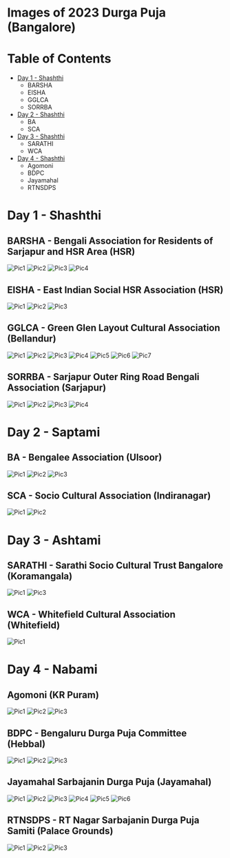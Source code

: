 # Images of 2023 Durga Puja (Bangalore)

# Table of Contents
- [Day 1 - Shashthi](#Day-1---Shashthi)
  - BARSHA
  - EISHA
  - GGLCA
  - SORRBA
- [Day 2 - Shashthi](#Day-2---Saptami)
  - BA
  - SCA
- [Day 3 - Shashthi](#Day-3---Ashtami)
  - SARATHI
  - WCA
- [Day 4 - Shashthi](#Day-4---Nabami)
  - Agomoni
  - BDPC
  - Jayamahal
  - RTNSDPS


# Day 1 - Shashthi
## BARSHA - Bengali Association for Residents of Sarjapur and HSR Area (HSR)
![Pic1](https://github.com/GauravRoy48/durga-puja/blob/main/2023/Bangalore%20Pujo%20-%202023/Day%201%20-%20Shashthi/BARSHA%20-%20Bengali%20Association%20for%20Residents%20of%20Sarjapur%20and%20HSR%20Area/1698217684285.jpg?raw=true)
![Pic2](https://github.com/GauravRoy48/durga-puja/blob/main/2023/Bangalore%20Pujo%20-%202023/Day%201%20-%20Shashthi/BARSHA%20-%20Bengali%20Association%20for%20Residents%20of%20Sarjapur%20and%20HSR%20Area/1698217684316.jpg?raw=true)
![Pic3](https://github.com/GauravRoy48/durga-puja/blob/main/2023/Bangalore%20Pujo%20-%202023/Day%201%20-%20Shashthi/BARSHA%20-%20Bengali%20Association%20for%20Residents%20of%20Sarjapur%20and%20HSR%20Area/1698217684362.jpg?raw=true)
![Pic4](https://github.com/GauravRoy48/durga-puja/blob/main/2023/Bangalore%20Pujo%20-%202023/Day%201%20-%20Shashthi/BARSHA%20-%20Bengali%20Association%20for%20Residents%20of%20Sarjapur%20and%20HSR%20Area/1698217684344.jpg?raw=true)

## EISHA - East Indian Social HSR Association (HSR)
![Pic1](https://github.com/GauravRoy48/durga-puja/blob/main/2023/Bangalore%20Pujo%20-%202023/Day%201%20-%20Shashthi/EISHA%20-%20East%20Indian%20Social%20HSR%20Association/1698217666434.jpg?raw=true)
![Pic2](https://github.com/GauravRoy48/durga-puja/blob/main/2023/Bangalore%20Pujo%20-%202023/Day%201%20-%20Shashthi/EISHA%20-%20East%20Indian%20Social%20HSR%20Association/1698217666464.jpg?raw=true)
![Pic3](https://github.com/GauravRoy48/durga-puja/blob/main/2023/Bangalore%20Pujo%20-%202023/Day%201%20-%20Shashthi/EISHA%20-%20East%20Indian%20Social%20HSR%20Association/1698217666492.jpg?raw=true)

## GGLCA - Green Glen Layout Cultural Association (Bellandur)
![Pic1](https://github.com/GauravRoy48/durga-puja/blob/main/2023/Bangalore%20Pujo%20-%202023/Day%201%20-%20Shashthi/GGLCA%20-%20Green%20Glen%20Layout%20Cultural%20Association/1698217797940.jpg?raw=true)
![Pic2](https://github.com/GauravRoy48/durga-puja/blob/main/2023/Bangalore%20Pujo%20-%202023/Day%201%20-%20Shashthi/GGLCA%20-%20Green%20Glen%20Layout%20Cultural%20Association/1698217797992.jpg?raw=true)
![Pic3](https://github.com/GauravRoy48/durga-puja/blob/main/2023/Bangalore%20Pujo%20-%202023/Day%201%20-%20Shashthi/GGLCA%20-%20Green%20Glen%20Layout%20Cultural%20Association/1698217797966.jpg?raw=true)
![Pic4](https://github.com/GauravRoy48/durga-puja/blob/main/2023/Bangalore%20Pujo%20-%202023/Day%201%20-%20Shashthi/GGLCA%20-%20Green%20Glen%20Layout%20Cultural%20Association/1698217798010.jpg?raw=true)
![Pic5](https://github.com/GauravRoy48/durga-puja/blob/main/2023/Bangalore%20Pujo%20-%202023/Day%201%20-%20Shashthi/GGLCA%20-%20Green%20Glen%20Layout%20Cultural%20Association/1698217798024.jpg?raw=true)
![Pic6](https://github.com/GauravRoy48/durga-puja/blob/main/2023/Bangalore%20Pujo%20-%202023/Day%201%20-%20Shashthi/GGLCA%20-%20Green%20Glen%20Layout%20Cultural%20Association/1698217798039.jpg?raw=true)
![Pic7](https://github.com/GauravRoy48/durga-puja/blob/main/2023/Bangalore%20Pujo%20-%202023/Day%201%20-%20Shashthi/GGLCA%20-%20Green%20Glen%20Layout%20Cultural%20Association/1698217798057.jpg?raw=true)

## SORRBA - Sarjapur Outer Ring Road Bengali Association (Sarjapur)
![Pic1](https://github.com/GauravRoy48/durga-puja/blob/main/2023/Bangalore%20Pujo%20-%202023/Day%201%20-%20Shashthi/SORRBA%20-%20Sarjapur%20Outer%20Ring%20Road%20Bengali%20Association/1698217704249.jpg?raw=true)
![Pic2](https://github.com/GauravRoy48/durga-puja/blob/main/2023/Bangalore%20Pujo%20-%202023/Day%201%20-%20Shashthi/SORRBA%20-%20Sarjapur%20Outer%20Ring%20Road%20Bengali%20Association/1698217704276.jpg?raw=true)
![Pic3](https://github.com/GauravRoy48/durga-puja/blob/main/2023/Bangalore%20Pujo%20-%202023/Day%201%20-%20Shashthi/SORRBA%20-%20Sarjapur%20Outer%20Ring%20Road%20Bengali%20Association/1698217704300.jpg?raw=true)
![Pic4](https://github.com/GauravRoy48/durga-puja/blob/main/2023/Bangalore%20Pujo%20-%202023/Day%201%20-%20Shashthi/SORRBA%20-%20Sarjapur%20Outer%20Ring%20Road%20Bengali%20Association/1698217704321.jpg?raw=true)

# Day 2 - Saptami
## BA - Bengalee Association (Ulsoor)
![Pic1](https://github.com/GauravRoy48/durga-puja/blob/main/2023/Bangalore%20Pujo%20-%202023/Day%202%20-%20Saptami/BA%20-%20Bengalee%20Association/1698217632115.jpg?raw=true)
![Pic2](https://github.com/GauravRoy48/durga-puja/blob/main/2023/Bangalore%20Pujo%20-%202023/Day%202%20-%20Saptami/BA%20-%20Bengalee%20Association/1698217632132.jpg?raw=true)
![Pic3](https://github.com/GauravRoy48/durga-puja/blob/main/2023/Bangalore%20Pujo%20-%202023/Day%202%20-%20Saptami/BA%20-%20Bengalee%20Association/1698217632149.jpg?raw=true)

## SCA - Socio Cultural Association (Indiranagar)
![Pic1](https://github.com/GauravRoy48/durga-puja/blob/main/2023/Bangalore%20Pujo%20-%202023/Day%202%20-%20Saptami/SCA%20-%20Socio%20Cultural%20Association/1698217649206.jpg?raw=true)
![Pic2](https://github.com/GauravRoy48/durga-puja/blob/main/2023/Bangalore%20Pujo%20-%202023/Day%202%20-%20Saptami/SCA%20-%20Socio%20Cultural%20Association/1698217649251.jpg?raw=true)

# Day 3 - Ashtami
## SARATHI - Sarathi Socio Cultural Trust Bangalore (Koramangala)
![Pic1](https://github.com/GauravRoy48/durga-puja/blob/main/2023/Bangalore%20Pujo%20-%202023/Day%203%20-%20Ashtami/SARATHI%20-%20Sarathi%20Socio%20Cultural%20Trust%20Bangalore/1698217591986.jpg?raw=true)
![Pic3](https://github.com/GauravRoy48/durga-puja/blob/main/2023/Bangalore%20Pujo%20-%202023/Day%203%20-%20Ashtami/SARATHI%20-%20Sarathi%20Socio%20Cultural%20Trust%20Bangalore/1698217592031.jpg?raw=true)

## WCA - Whitefield Cultural Association (Whitefield)
![Pic1](https://github.com/GauravRoy48/durga-puja/blob/main/2023/Bangalore%20Pujo%20-%202023/Day%203%20-%20Ashtami/WCA%20-%20Whitefield%20Cultural%20Association/1698217614084.jpg?raw=true)

# Day 4 - Nabami
## Agomoni (KR Puram)
![Pic1](https://github.com/GauravRoy48/durga-puja/blob/main/2023/Bangalore%20Pujo%20-%202023/Day%204%20-%20Nabami/Agomoni/1698217572305.jpg?raw=true)
![Pic2](https://github.com/GauravRoy48/durga-puja/blob/main/2023/Bangalore%20Pujo%20-%202023/Day%204%20-%20Nabami/Agomoni/1698217572282.jpg?raw=true)
![Pic3](https://github.com/GauravRoy48/durga-puja/blob/main/2023/Bangalore%20Pujo%20-%202023/Day%204%20-%20Nabami/Agomoni/1698217572325.jpg?raw=true)

## BDPC - Bengaluru Durga Puja Committee (Hebbal)
![Pic1](https://github.com/GauravRoy48/durga-puja/blob/main/2023/Bangalore%20Pujo%20-%202023/Day%204%20-%20Nabami/BDPC%20-%20Bengaluru%20Durga%20Puja%20Committee/1698216750508.jpg?raw=true)
![Pic2](https://github.com/GauravRoy48/durga-puja/blob/main/2023/Bangalore%20Pujo%20-%202023/Day%204%20-%20Nabami/BDPC%20-%20Bengaluru%20Durga%20Puja%20Committee/1698216750549.jpg?raw=true)
![Pic3](https://github.com/GauravRoy48/durga-puja/blob/main/2023/Bangalore%20Pujo%20-%202023/Day%204%20-%20Nabami/BDPC%20-%20Bengaluru%20Durga%20Puja%20Committee/1698216750599.jpg?raw=true)

## Jayamahal Sarbajanin Durga Puja (Jayamahal)
![Pic1](https://github.com/GauravRoy48/durga-puja/blob/main/2023/Bangalore%20Pujo%20-%202023/Day%204%20-%20Nabami/Jayamahal%20Sarbajanin%20Durga%20Puja/1698216669020.jpg?raw=true)
![Pic2](https://github.com/GauravRoy48/durga-puja/blob/main/2023/Bangalore%20Pujo%20-%202023/Day%204%20-%20Nabami/Jayamahal%20Sarbajanin%20Durga%20Puja/1698216669049.jpg?raw=true)
![Pic3](https://github.com/GauravRoy48/durga-puja/blob/main/2023/Bangalore%20Pujo%20-%202023/Day%204%20-%20Nabami/Jayamahal%20Sarbajanin%20Durga%20Puja/1698216669006.jpg?raw=true)
![Pic4](https://github.com/GauravRoy48/durga-puja/blob/main/2023/Bangalore%20Pujo%20-%202023/Day%204%20-%20Nabami/Jayamahal%20Sarbajanin%20Durga%20Puja/1698216668990.jpg?raw=true)
![Pic5](https://github.com/GauravRoy48/durga-puja/blob/main/2023/Bangalore%20Pujo%20-%202023/Day%204%20-%20Nabami/Jayamahal%20Sarbajanin%20Durga%20Puja/1698216668977.jpg?raw=true)
![Pic6](https://github.com/GauravRoy48/durga-puja/blob/main/2023/Bangalore%20Pujo%20-%202023/Day%204%20-%20Nabami/Jayamahal%20Sarbajanin%20Durga%20Puja/1698216669035.jpg?raw=true)


## RTNSDPS - RT Nagar Sarbajanin Durga Puja Samiti (Palace Grounds)
![Pic1](https://github.com/GauravRoy48/durga-puja/blob/main/2023/Bangalore%20Pujo%20-%202023/Day%204%20-%20Nabami/RTNSDPS%20-%20RT%20Nagar%20Sarbajanin%20Durga%20Puja%20Samiti/1698216725633.jpg?raw=true)
![Pic2](https://github.com/GauravRoy48/durga-puja/blob/main/2023/Bangalore%20Pujo%20-%202023/Day%204%20-%20Nabami/RTNSDPS%20-%20RT%20Nagar%20Sarbajanin%20Durga%20Puja%20Samiti/1698216725647.jpg?raw=true)
![Pic3](https://github.com/GauravRoy48/durga-puja/blob/main/2023/Bangalore%20Pujo%20-%202023/Day%204%20-%20Nabami/RTNSDPS%20-%20RT%20Nagar%20Sarbajanin%20Durga%20Puja%20Samiti/1698216725614.jpg?raw=true)
